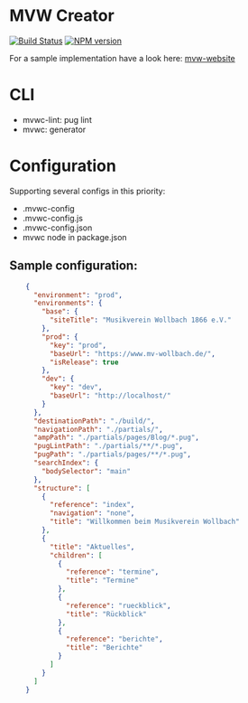 # MVW Creator

[![Build Status](https://travis-ci.com/Tiliavir/mvw-creator.svg?branch=master)](https://travis-ci.com/tiliavir/mvw-creator)
[![NPM version](https://img.shields.io/npm/v/mvw-creator.svg?style=flat)](https://www.npmjs.com/package/mvw-creator)

For a sample implementation have a look here: [mvw-website](https://github.com/Tiliavir/mvw-website)

# CLI
- mvwc-lint: pug lint
- mvwc: generator

# Configuration
Supporting several configs in this priority:
  - .mvwc-config
  - .mvwc-config.js
  - .mvwc-config.json
  - mvwc node in package.json

## Sample configuration:

```json
    {
      "environment": "prod",
      "environments": {
        "base": {
          "siteTitle": "Musikverein Wollbach 1866 e.V."
        },
        "prod": {
          "key": "prod",
          "baseUrl": "https://www.mv-wollbach.de/",
          "isRelease": true
        },
        "dev": {
          "key": "dev",
          "baseUrl": "http://localhost/"
        }
      },
      "destinationPath": "./build/",
      "navigationPath": "./partials/",
      "ampPath": "./partials/pages/Blog/*.pug",
      "pugLintPath": "./partials/**/*.pug",
      "pugPath": "./partials/pages/**/*.pug",
      "searchIndex": {
        "bodySelector": "main"
      },
      "structure": [
        {
          "reference": "index",
          "navigation": "none",
          "title": "Willkommen beim Musikverein Wollbach"
        },
        {
          "title": "Aktuelles",
          "children": [
            {
              "reference": "termine",
              "title": "Termine"
            },
            {
              "reference": "rueckblick",
              "title": "Rückblick"
            },
            {
              "reference": "berichte",
              "title": "Berichte"
            }
          ]
        }
      ]
    }
```
